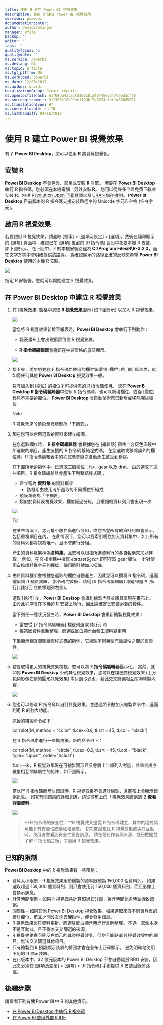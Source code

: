 ```yaml
---
title: 使用 R 建立 Power BI 視覺效果
description: 使用 R 建立 Power BI 視覺效果
services: powerbi
documentationcenter: ''
author: davidiseminger
manager: kfile
backup: ''
editor: ''
tags: ''
qualityfocus: no
qualitydate: ''
ms.service: powerbi
ms.devlang: NA
ms.topic: article
ms.tgt_pltfrm: NA
ms.workload: powerbi
ms.date: 12/06/2017
ms.author: davidi
LocalizationGroup: Create reports
ms.openlocfilehash: e1768da4ace3fd18b181a46f48e3247cebd1cff0
ms.sourcegitcommit: 312390f18b99de1123bf7a7674c6dffa8088529f
ms.translationtype: HT
ms.contentlocale: zh-TW
ms.lasthandoff: 04/16/2018
---
```

# <a name="create-power-bi-visuals-using-r"></a>使用 R 建立 Power BI 視覺效果
有了 **Power BI Desktop**，您可以使用 **R** 將資料視覺化。

## <a name="install-r"></a>安裝 R
**Power BI Desktop** 不會包含、部署或安裝 **R** 引擎。 若要在 **Power BI Desktop** 執行 R 指令碼，您必須在本機電腦上另外安裝 **R**。 您可以從許多位置免費下載並安裝 **R**，包括 [Revolution Open 下載頁面](https://mran.revolutionanalytics.com/download/)以及 [CRAN 儲存機制](https://cran.r-project.org/bin/windows/base/)。 **Power BI Desktop** 目前版本的 R 指令碼支援安裝路徑中的 Unicode 字元和空格 (空白字元)。

## <a name="enable-r-visuals"></a>啟用 R 視覺效果
若要啟用 R 視覺效果，請選取 [檔案] > [選項及設定] > [選項]，然後在隨即顯示的 [選項] 頁面中，確認已在 [選項] 視窗的 [R 指令碼] 區段中指定本機 R 安裝，如下圖所示。 在下圖中，R 的本機安裝路徑為 **C:\Program Files\R\R-3.2.0**，而在文字方塊中會明確提供該路徑。 請確認顯示的路徑正確的反映您希望 **Power BI Desktop** 使用的本機 R 安裝。
   
   ![](media/desktop-r-visuals/r-visuals-2.png)

指定 R 安裝後，您就可以開始建立 R 視覺效果。

## <a name="create-r-visuals-in-power-bi-desktop"></a>在 Power BI Desktop 中建立 R 視覺效果
1. 在 [視覺效果] 窗格中選取 **R 視覺效果**圖示 (如下圖所示) 以加入 R 視覺效果。
   
   ![](media/desktop-r-visuals/r-visuals-3.png)

   當您將 R 視覺效果新增至報表時，**Power BI Desktop** 會執行下列動作：
   
   - 報表畫布上會出現預留位置 R 視覺影像。
   
   - **R 指令碼編輯器**會隨即在中央窗格的底部顯示。
   
   ![](media/desktop-r-visuals/r-visuals-4.png)

2. 接下來，將您想要在 R 指令碼中使用的欄位新增到 [欄位] 的 [值] 區段中，就如同任何其他 **Power BI Desktop** 視覺效果一般。 
    
    只有加入到 [欄位] 的欄位才可提供您的 R 指令碼使用。 您在 **Power BI Desktop R 指令碼編輯器**中使用 R 指令碼時，也可以新增欄位，或從 [欄位] 移除不需要的欄位。 **Power BI Desktop** 會自動偵測您已新增或移除哪些欄位。
   
   > [!NOTE]
   > R 視覺效果的預設彙總類型為「不摘要」。
   > 
   > 
   
3. 現在您可以使用選取的資料來建立繪圖。 

    在您選取欄位時， **R 指令碼編輯器** 會根據您在 [編輯器] 窗格上方灰色區段中所選取的項目，產生支援的 R 指令碼繫結程式碼。 在您選取或移除額外的欄位時，R 指令碼編輯器中的程式碼會隨之自動產生或受到移除。
   
   在下圖所示的範例中，已選取三個欄位：hp、gear 以及 drat。 由於選取了這些項目，R 指令碼編輯器會產生下列繫結程式碼：
   
   * 建立稱為 **資料集** 的資料框架
     * 該框架由使用者所選取的不同欄位所組成
   * 預設彙總為「不摘要」 
   * 類似於資料表視覺效果，欄位經過分組，且重複的資料列只會出現一次
   
   ![](media/desktop-r-visuals/r-visuals-5.png)
   
   > [!TIP]
   > 在某些情況下，您可能不想自動進行分組，或您希望所有的資料列都會顯示，包括重複項目在內。 在此情況下，您可以將索引欄位加入資料集中，如此所有的資料列都將視為唯一，且不會進行分組。
   > 
   > 
   
   產生的資料框架稱為**資料集**，且您可以根據所選資料行的各自名稱來加以存取。 例如，在 R 指令碼中撰寫 *dataset$gear* 即可存取 gear 欄位。 針對使用空格或特殊字元的欄位，使用單引號加以括住。

4. 由於資料框架會根據您選取的欄位自動產生，因此您可以撰寫 R 指令碼，進而繪製到 R 預設裝置。 指令碼完成後，請從 \[R 指令碼編輯器]  標題列選取 \[執行]  \(\[執行] 位於標題列右側)。
   
    選取 [執行] 後，**Power BI Desktop** 會識別繪製內容並將其呈現在畫布上。 由於此程序會在本機的 R 安裝上執行，因此請確定已安裝必要的套件。
   
   當下列任一種狀況發生時，**Power BI Desktop** 會重新繪製視覺效果：
   
   * 當您從 [R 指令碼編輯器] 標題列選取 [執行] 時
   * 每當因資料重新整理、篩選或反白顯示而發生資料變更時

    下圖顯示相互關聯繪製程式碼的範例，它繪製不同類型汽車屬性之間的關聯性。

    ![](media/desktop-r-visuals/r-visuals-6.png)

5. 若要取得更大的視覺效果檢視，您可以將 **R 指令碼編輯器**最小化。 當然，就如同 **Power BI Desktop** 中的其他視覺效果，您可以在環圈圖視覺效果 (上方範例影像右側的圓形視覺效果) 中只選取跑車，藉此交叉篩選相互關聯繪製內容。

    ![](media/desktop-r-visuals/r-visuals-7.png)

6. 您也可以修改 R 指令碼以自訂視覺效果，並透過將參數加入繪製命令中，進而利用 R 的強大功能。

    原始的繪製命令如下：

    corrplot(M, method = "color",  tl.cex=0.6, tl.srt = 45, tl.col = "black")

    在 R 指令碼中進行一些變更後，新的命令如下：

    corrplot(M, method = "circle", tl.cex=0.6, tl.srt = 45, tl.col = "black", type= "upper", order="hclust")

    如此一來，R 視覺效果現在可繪製圓形且只會將上半部列入考量，並重新排序叢集相互關聯屬性的矩陣，如下圖所示。

    ![](media/desktop-r-visuals/r-visuals-8.png)

    當執行 R 指令碼而產生錯誤時，R 視覺效果不會進行繪製，且畫布上會顯示錯誤訊息。 如需有關錯誤的詳細資訊，請從畫布上的 R 視覺效果錯誤選取 **查看詳細資料** 。

    ![](media/desktop-r-visuals/r-visuals-9.png)

    > **R 指令碼的安全性︰**R 視覺效果是從 R 指令碼建立，其中的程式碼可能具有安全性或隱私權風險。 初次嘗試檢視 R 視覺效果或與其互動時，使用者會看到安全性警告訊息。 請在信任作者與來源，或已檢閱並了解 R 指令碼之後，才啟用 R 視覺效果。
    > 
    > 

## <a name="known-limitations"></a>已知的限制
**Power BI Desktop** 中的 R 視覺效果有一些限制：

* 資料大小限制 – R 視覺效果用於繪製的資料限制為 150,000 個資料列。 如果選取超過 150,000 個資料列，則只會使用前 150,000 個資料列，而且影像上會顯示訊息。
* 計算時間限制 – 如果 R 視覺效果計算超過五分鐘，執行時間會逾時並導致錯誤。
* 關聯性 – 如同其他 Power BI Desktop 視覺效果，如果選取來自不同資料表的資料欄位，而其之間沒有定義關聯性，便會發生錯誤。
* R 視覺效果會在資料更新、篩選及反白顯示時進行重新整理。 不過，影像本身不是互動式，且不得為交叉篩選的來源。
* R 視覺效果會回應反白顯示的其他視覺效果，但您不能點選 R 視覺效果中的項目，無法交叉篩選其他項目。
* 只有繪製到 R 預設顯示裝置的繪圖才會在畫布上正確顯示。 避免明確地使用不同的 R 顯示裝置。
* 在此版本中，32 位元版本的 Power BI Desktop 不會自動識別 RRO 安裝，因此您必須在 [選項及設定] > [選項] > [R 指令碼] 手動提供 R 安裝目錄的路徑。

## <a name="next-steps"></a>後續步驟
請看看下列有關 Power BI 中 R 的其他資訊。

* [在 Power BI Desktop 中執行 R 指令碼](desktop-r-scripts.md)
* [在 Power BI 使用外部 R IDE](desktop-r-ide.md)

